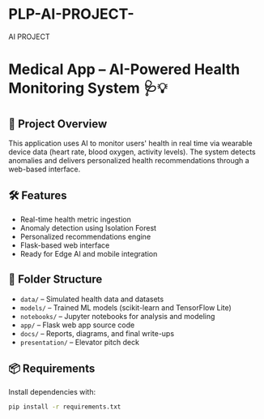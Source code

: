 # PLP-AI-PROJECT-
AI PROJECT 
# Medical App – AI-Powered Health Monitoring System 🩺💡

## 🚀 Project Overview
This application uses AI to monitor users' health in real time via wearable device data (heart rate, blood oxygen, activity levels). The system detects anomalies and delivers personalized health recommendations through a web-based interface.

## 🛠️ Features
- Real-time health metric ingestion
- Anomaly detection using Isolation Forest
- Personalized recommendations engine
- Flask-based web interface
- Ready for Edge AI and mobile integration

## 📂 Folder Structure
- `data/` – Simulated health data and datasets
- `models/` – Trained ML models (scikit-learn and TensorFlow Lite)
- `notebooks/` – Jupyter notebooks for analysis and modeling
- `app/` – Flask web app source code
- `docs/` – Reports, diagrams, and final write-ups
- `presentation/` – Elevator pitch deck

## 📦 Requirements
Install dependencies with:
```bash
pip install -r requirements.txt
